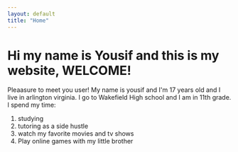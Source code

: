 ```yaml
---
layout: default
title: "Home"
---
```


<h1> Hi my name is Yousif and this is my website, WELCOME!</h1>
<p> Pleaasure to meet you user! My name is yousif and I'm 17 years old and I live in arlington virginia. I go to Wakefield High school and I am in 11th grade. I spend my time:</p>
<ol>
      <li> studying </li>
      <li> tutoring as a side hustle</li>
      <li> watch my favorite movies and tv shows</li>
      <li>Play online games with my little brother</li>
</ol>
